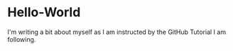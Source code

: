# Hello-World

I'm writing a bit about myself as I am instructed by the GitHub Tutorial I am following.
